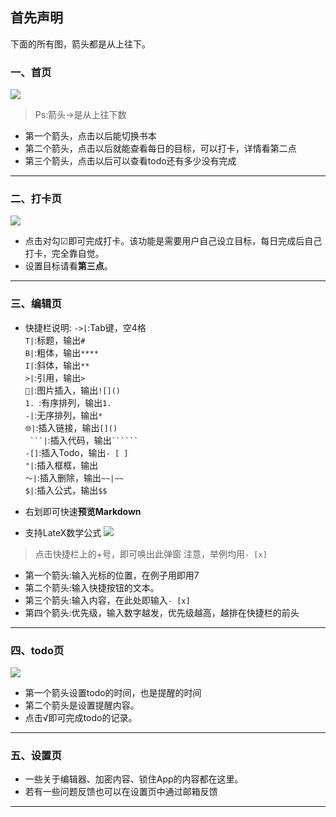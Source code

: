 ## 首先声明
下面的所有图，箭头都是从上往下。
### 一、首页
![](https://i.niupic.com/images/2020/01/26/6lFE.jpg)
> Ps:箭头→是从上往下数

* 第一个箭头，点击以后能切换书本
* 第二个箭头，点击以后就能查看每日的目标，可以打卡，详情看第二点
* 第三个箭头，点击以后可以查看todo还有多少没有完成
---
### 二、打卡页
![](https://i.niupic.com/images/2020/01/28/6lM9.jpg)
* 点击对勾☑即可完成打卡。该功能是需要用户自己设立目标，每日完成后自己打卡，完全靠自觉。
* 设置目标请看**第三点**。
---

### 三、编辑页
* 快捷栏说明:
`->|`:Tab键，空4格  
`T|`:标题，输出`# `  
`B|`:粗体，输出`****`  
`I|`:斜体，输出`**`  
`>|`:引用，输出`> `  
`🎑|`:图片插入，输出`![]()`  
`1. `:有序排列，输出`1. `  
`-|`:无序排列，输出`* `  
`🌐|`:插入链接，输出`[]()`  
` ```|`:插入代码，输出` `````` `  
`-[]`:插入Todo，输出`- [ ] `  
` "| `:插入框框，输出` `  
`～|`:插入删除，输出`~~|~~`  
`$|`:插入公式，输出`$$`  

* 右划即可快速**预览Markdown**
* 支持LateX数学公式
![](https://i.niupic.com/images/2020/01/31/6mcF.jpg)
> 点击快捷栏上的+号，即可唤出此弹窗
注意，举例均用`- [x] `
* 第一个箭头:输入光标的位置，在例子用即用7
* 第二个箭头:输入快捷按钮的文本。
* 第三个箭头:输入内容，在此处即输入`- [x] `
* 第四个箭头:优先级，输入数字越发，优先级越高，越排在快捷栏的前头
---

### 四、todo页
![](https://i.niupic.com/images/2020/01/28/6lMf.jpg)
* 第一个箭头设置todo的时间，也是提醒的时间
* 第二个箭头是设置提醒内容。
* 点击√即可完成todo的记录。
---

### 五、设置页
* 一些关于编辑器、加密内容、锁住App的内容都在这里。
* 若有一些问题反馈也可以在设置页中通过邮箱反馈
---
